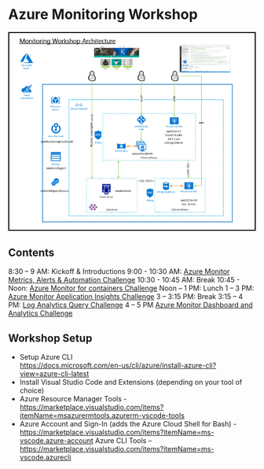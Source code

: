 # Azure Monitoring Workshop

   <img src="images/architecture.jpg"/><br/>

## Contents
8:30 – 9 AM: Kickoff & Introductions
9:00 - 10:30 AM: [Azure Monitor Metrics, Alerts & Automation Challenge]()
10:30 - 10:45 AM: Break
10:45 - Noon: [Azure Monitor for containers Challenge]()
Noon – 1 PM: Lunch
1 – 3 PM: [Azure Monitor Application Insights Challenge]()
3 – 3:15 PM: Break
3:15 – 4 PM: [Log Analytics Query Challenge]()
4 – 5 PM [Azure Monitor Dashboard and Analytics Challenge]()

## Workshop Setup
* Setup Azure CLI<br/>
https://docs.microsoft.com/en-us/cli/azure/install-azure-cli?view=azure-cli-latest<br/>
* Install Visual Studio Code and Extensions (depending on your tool of choice)<br/>
* Azure Resource Manager Tools - https://marketplace.visualstudio.com/items?itemName=msazurermtools.azurerm-vscode-tools<br/>
* Azure Account and Sign-In (adds the Azure Cloud Shell for Bash) - https://marketplace.visualstudio.com/items?itemName=ms-vscode.azure-account
Azure CLI Tools –
https://marketplace.visualstudio.com/items?itemName=ms-vscode.azurecli<br/>
